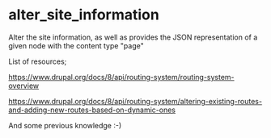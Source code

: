 # alter_site_information
Alter the site information, as well as provides the JSON representation of a given node with the content type "page"

List of resources;

https://www.drupal.org/docs/8/api/routing-system/routing-system-overview

https://www.drupal.org/docs/8/api/routing-system/altering-existing-routes-and-adding-new-routes-based-on-dynamic-ones

And some previous knowledge :-)
